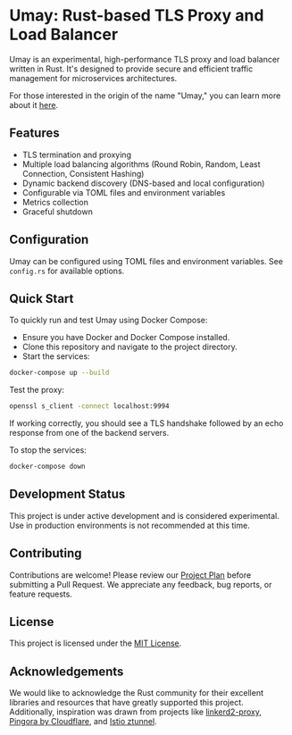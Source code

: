 # Umay: Rust-based TLS Proxy and Load Balancer

Umay is an experimental, high-performance TLS proxy and load balancer written in Rust. It's designed to provide secure
and efficient traffic management for microservices architectures.

For those interested in the origin of the name "Umay," you can learn more about
it [here](https://en.wikipedia.org/wiki/Umay).

## Features

- TLS termination and proxying
- Multiple load balancing algorithms (Round Robin, Random, Least Connection, Consistent Hashing)
- Dynamic backend discovery (DNS-based and local configuration)
- Configurable via TOML files and environment variables
- Metrics collection
- Graceful shutdown

## Configuration

Umay can be configured using TOML files and environment variables. See `config.rs` for available options.

## Quick Start

To quickly run and test Umay using Docker Compose:

- Ensure you have Docker and Docker Compose installed.
- Clone this repository and navigate to the project directory.
- Start the services:

```bash
docker-compose up --build
```

Test the proxy:

```bash
openssl s_client -connect localhost:9994
```

If working correctly, you should see a TLS handshake followed by an echo response from one of the backend servers.

To stop the services:

```bash
docker-compose down
```

## Development Status

This project is under active development and is considered experimental. Use in production environments is not
recommended at this time.

## Contributing

Contributions are welcome! Please review our [Project Plan](docs/PROJECT_PLAN) before submitting a Pull Request. We
appreciate any feedback, bug reports, or feature requests.

## License

This project is licensed under the [MIT License](LICENSE).

## Acknowledgements

We would like to acknowledge the Rust community for their excellent libraries and resources that have greatly supported
this project. Additionally, inspiration was drawn from projects
like [linkerd2-proxy](https://github.com/linkerd/linkerd2-proxy), [Pingora by Cloudflare](https://github.com/cloudflare/pingora),
and [Istio ztunnel](https://github.com/istio/ztunnel).

